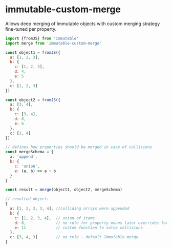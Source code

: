 # immutable-custom-merge

Allows deep merging of Immutable objects with custom merging strategy fine-tuned
per property.

```javascript
import {fromJS} from 'immutable'
import merge from 'immutable-custom-merge'

const object1 = fromJS({
  a: [1, 2, 3],
  b: {
    c: [1, 2, 3],
    d: 4,
    e: 5
  },
  c: [1, 2, 3]
})

const object2 = fromJS({
  a: [3, 4],
  b: {
    c: [3, 4],
    d: 8,
    e: 6
  },
  c: [3, 4]
})

// defines how properties should be merged in case of collisions
const mergeSchema = {
  a: 'append',
  b: {
    c: 'union',
    e: (a, b) => a + b
  }
}

const result = merge(object1, object2, mergeSchema)
```

```javascript
// resulted object:
{
  a: [1, 2, 3, 3, 4], //colliding arrays were appended
  b: {
    c: [1, 2, 3, 4],  // union of items
    d: 8,             // no rule for property means later overrides former
    e: 11             // custom function to solve collisions
  },
  c: [3, 4, 3]        // no rule - default Immutable merge
}

```
